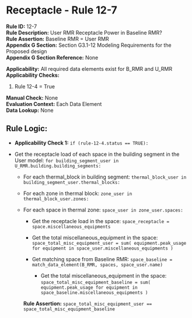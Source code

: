 
# Receptacle - Rule 12-7

**Rule ID:** 12-7  
**Rule Description:** User RMR Receptacle Power in Baseline RMR?  
**Rule Assertion:** Baseline RMR = User RMR  
**Appendix G Section:** Section G3.1-12 Modeling Requirements for the Proposed design  
**Appendix G Section Reference:** None  

**Applicability:** All required data elements exist for B_RMR and U_RMR  
**Applicability Checks:**  

  1. Rule 12-4 = True  

**Manual Check:** None  
**Evaluation Context:** Each Data Element  
**Data Lookup:** None  

## Rule Logic:  

- **Applicability Check 1:** ```if (rule-12-4.status == TRUE):```

- Get the receptacle load of each space in the building segment in the User model: ```for building_segment_user in U_RMR.building.building_segments:```  

  - For each thermal_block in building segment: ```thermal_block_user in building_segment_user.thermal_blocks:```  

  - For each zone in thermal block: ```zone_user in thermal_block_user.zones:```  

  - For each space in thermal zone: ```space_user in zone_user.spaces:```  

    - Get the receptacle load in the space: ```space_receptacle = space.miscellaneous_equipments```  

    - Get the total miscellaneous_equipment in the space: ```space_total_misc_equipment_user = sum( equipment.peak_usage for equipment in space_user.miscellaneous_equipments )```  

    - Get matching space from Baseline RMR: ```space_baseline = match_data_element(B_RMR, spaces, space_user.name)```  

      - Get the total miscellaneous_equipment in the space: ```space_total_misc_equipment_baseline = sum( equipment.peak_usage for equipment in space_baseline.miscellaneous_equipments )```  

    **Rule Assertion:** ```space_total_misc_equipment_user == space_total_misc_equipment_baseline```  
